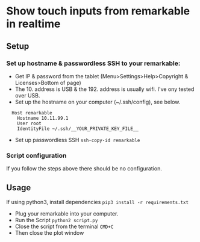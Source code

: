 # Show touch inputs from remarkable in realtime

## Setup

### Set up hostname & passwordless SSH to your remarkable:

- Get IP & password from the tablet (Menu>Settings>Help>Copyright & Licenses>Bottom of page)
- The 10. address is USB & the 192. address is usually wifi. I've ony tested over USB.
- Set up the hostname on your computer (~/.ssh/config), see below.

```
  Host remarkable
    Hostname 10.11.99.1
    User root
    IdentityFile ~/.ssh/__YOUR_PRIVATE_KEY_FILE__
```

- Set up passwordless SSH `ssh-copy-id remarkable`

### Script configuration

If you follow the steps above there should be no configuration.

## Usage

If using python3, install dependencies `pip3 install -r requirements.txt`

- Plug your remarkable into your computer.
- Run the Script `python2 script.py`
- Close the script from the terminal `CMD+C`
- Then close the plot window
